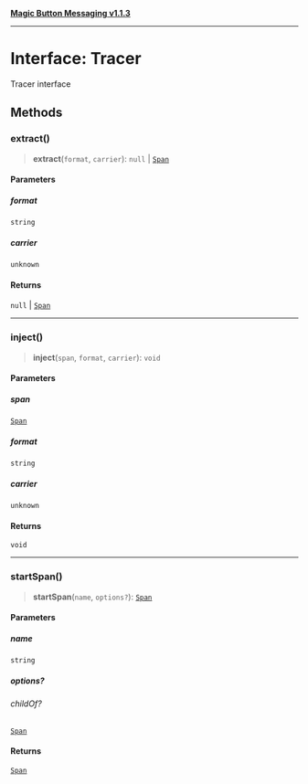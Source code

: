 [**Magic Button Messaging v1.1.3**](../README.md)

***

# Interface: Tracer

Tracer interface

## Methods

### extract()

> **extract**(`format`, `carrier`): `null` \| [`Span`](Span.md)

#### Parameters

##### format

`string`

##### carrier

`unknown`

#### Returns

`null` \| [`Span`](Span.md)

***

### inject()

> **inject**(`span`, `format`, `carrier`): `void`

#### Parameters

##### span

[`Span`](Span.md)

##### format

`string`

##### carrier

`unknown`

#### Returns

`void`

***

### startSpan()

> **startSpan**(`name`, `options?`): [`Span`](Span.md)

#### Parameters

##### name

`string`

##### options?

###### childOf?

[`Span`](Span.md)

#### Returns

[`Span`](Span.md)
